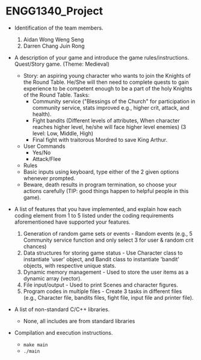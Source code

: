 # ENGG1340_Project

* Identification of the team members.
  1. Aidan Wong Weng Seng
  2. Darren Chang Juin Rong

* A description of your game and introduce the game rules/instructions.
  Quest/Story game. (Theme: Medieval)
  * Story: an aspiring young character who wants to join the Knights of the Round Table. He/She will then need to complete quests to gain experience to be competent enough to be a part of the holy Knights of the Round Table.
    Tasks:
    - Community service ("Blessings of the Church" for participation in community service, stats improved e.g., higher crit, attack, and health).
    - Fight bandits (Different levels of attributes, When character reaches higher level, he/she will face higher level enemies) (3 level: Low, Middle, High)
    - Final fight with traitorous Mordred to save King Arthur.
  * User Commands
    - Yes/No
    - Attack/Flee
  * Rules
  - Basic inputs using keyboard, type either of the 2 given options whenever prompted.
  - Beware, death results in program termination, so choose your actions carefully (TIP: good things happen to helpful people in this game).
* A list of features that you have implemented, and explain how each coding element from 1 to 5 listed under the coding requirements aforementioned have supported your features.
  1. Generation of random game sets or events - Random events (e.g., 5 Community service function and only select 3 for user & random crit chances)
  2. Data structures for storing game status - Use Character class to instantiate 'user' object, and Bandit class to instantiate 'bandit' objects, with respective unique stats.
  3. Dynamic memory management - Used to store the user items as a dynamic array (vector).
  4. File input/output - Used to print Scenes and character figures.
  5. Program codes in multiple files - Create 3 tasks in different files (e.g., Character file, bandits files, fight file, input file and printer file).
* A list of non-standard C/C++ libraries.
  - None, all includes are from standard libraries
* Compilation and execution instructions.
  - `make main`
  - `./main`
